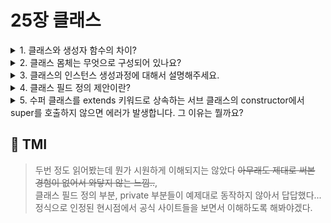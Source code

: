 # 25장 클래스

<details>
<summary> 1. 클래스와 생성자 함수의 차이? </summary>

```
클래스와 생성자함수는 new 연산자 생략 가능 여부, extends/super 키워드 지원 여부, 호이스팅 동작 방식,
strict mode 암묵적 적용 여부, 내부 메서드 열거 가능성 방면에서 차이가 있습니다.

클래스는 인스턴스를 생성하는 목적이 분명하므로, new 연산자 없이 호출하면 에러가 발생하지만,
생성자 함수를 new 연산자 없이 호출할 경우 일반함수로 호출됩니다.
생성자함수와 달리, 클래스는 상속을 지원하는 extends와 super 키워드를 지원합니다.
클래스는 호이스팅이 발생하지 않는 것처럼 동작하지만,
함수 선언문으로 정의된 생성자 함수는 함수 호이스팅이, 함수 표현식으로 정의한 함수는 변수 호이스팅이 발샹합니다.
생성자 함수와 달리, 클래스는 암묵적으로 strict mode로 동작하며, 해제 불가능합니다.
클래스의 constructor, 프로토타입 메서드, 정적 메서드는 모두 프로퍼티 어트리뷰트 [[Enumerable]]이 false이며,
열거 불가능합니다.
```

</details>

<details>

<summary> 2. 클래스 몸체는 무엇으로 구성되어 있나요?</summary>

```
클래스의 몸체에는 생성자 1개 (혹은 생략하면 암묵적으로 생성), 정적 메서드, 프로토타입 메서드로 이루어져 있습니다.
예를 들어 보겠습니다.

class Person {
  constructor(name, hobby){
    this.name = name;
    this.hobby = hobby;
  }
  static sayHi(){
    return `hi! this(${this.name})`;
  }
  sayFullGreeting(){
    return `my name is ${this.name}. I love to ${this.hobby} in my free time!`;
  }

}

const me = new Person('Shelly','bake cookies');

console.log(me); // {name:'Shelly',hobby:'bake cookies'}
console.log(`${Person.sayHi()} ${me.sayFullGreeting()}`); //hi! this(Person) my name is Shelly. I love to bake cookies in my free time!

constructor는 인스턴스를 생성하고 초기화하기 위한 특별한 메소드입니다.
constructor내부에서 추가한 프로퍼티는 인스턴스인 me의 프로퍼티가 됩니다.

클래스가 생성한 인스턴스는 프로토타입 체인의 일원이 됩니다.
프로토타입 메서드는 이 Person.prototype의 메서드가 됩니다.

반면, 정적 메서드는 인스턴스를 생성하지 않아도 호출할 수 있는 메소드로,
메서드에 static 키워드를 붙이면 정적 메서드가 됩니다.
정적 메서드는 클래스에 바인딩됩니다. 따라서, 정적 메서드 내부의 this는 클래스를 가리키지만,
프로토타입 메서드의 this는 생성될 인스턴스를 가르킵니다.


```

</details>

<details>

<summary> 3. 클래스의 인스턴스 생성과정에 대해서 설명해주세요.</summary>

```
클래스를 new 연산자와 함께 호출하면, constructor 내부의 코드가 실행되기 전에 암묵적으로 빈 객체가 생성됩니다.
이 빈 객체가 인스턴스이며, 클래스의 프로토타입이 이 인스턴스르 가르키도록 하고, 이 객체에 this 바인딩이 발생합니다.
따라서 constructor 내부의 this는 생성한 인스턴스를 가르킵니다.

다음으로는 constructor 내부의 코드가 실행되어 전달받은 인수로 초기화되고, 완성된 인스턴스가 바인딩된 this가 암묵적으로 반환됩니다.
```

</details>

<details>

<summary> 4. 클래스 필드 정의 제안이란?</summary>

```
클래스 필드(멤버)는 클래스 기반의 객체 지향 언어에서 클래스가 생성할 인스턴스의 프로퍼티를 가리킵니다.
자바스크립트의 클래스에서는 인스턴스에 프로퍼티를 산안히고 초기화하기 위해서는 반드시 constructor내부에서 정의되어야 했습니다.
하지만, 클래스 필드 정의 제안이 정식으로 인정된 현재, 클래스 몸체에 직접 프로퍼티를 정의할 수 있게 되었습니다.
아래와 같이
class Person {
  fieldProperty = 'field property';
  #privateField = 'private field property';
  constructor(){
      // console.log(#privateField); // Unexpected identifier '#privateField'
      console.log(this.#privateField); // private field property
  }
}
const me = new Person();
// console.log(me.fieldProperty); // field property
// console.log(Person.fieldProperty); // undefined
// console.log(Person.#privateField); // Cannot read private member #privateField from an object whose class did not declare it
console.log(me.#privateField); // private field property ?? 클래스 인스턴스를 통해 접근할 수 없어야하는 거 아닌가? (비교적 최근에 인정되어 불안정한듯)

추가적으로, 필드에 #를 붙여 private으로 정의할 수 있습니다.
private 클래스는 클래스 내부에서 접근 가능하며, 자식 클래스 내부나 클래스 인스턴스를 통해 접근할 수 없습니다.
```

</details>

<details>

<summary> 5. 수퍼 클래스를 extends 키워드로 상속하는 서브 클래스의 constructor에서 super를 호출하지 않으면 에러가 발생합니다. 그 이유는 뭘까요?</summary>

```
자바스크립트 엔진은 내부 슬롯 [[ConstructorKind]]로 클래스를 평가할 때 수퍼클래스와 서브 클래스를 구분합니다.
클래스는 암묵적으로 new 연산자로 호출 시 빈 객체를 생성하여 this를 이 인스턴스에 바인딩합니다.
그 후 constructor로 초기화를 하는데, 수퍼 클래스를 상속받는 서브 클래스는 직접 인스턴스를 생성하지 않고, 수퍼클래스에게 인스턴스를 위임합니다.
즉, super 키워드를 통해 수퍼 클래스의 constructor를 호출되고, 인스턴스가 생성되어야 하는데, super 키워드를 생략하면 인스턴스가 생성되지
않기 떄문에 에러가 발생합니다.
```

</details>

## 💭 TMI

> 두번 정도 읽어봤는데 뭔가 시원하게 이해되지는 않았다 ~~아무래도 제대로 써본 경험이 없어서 와닿지 않는 느낌..~~,<br/>
> 클래스 필드 정의 부분, private 부분들이 예제대로 동작하지 않아서 답답했다... <br/>
> 정식으로 인정된 현시점에서 공식 사이트들을 보면서 이해하도록 해봐야겠다.
